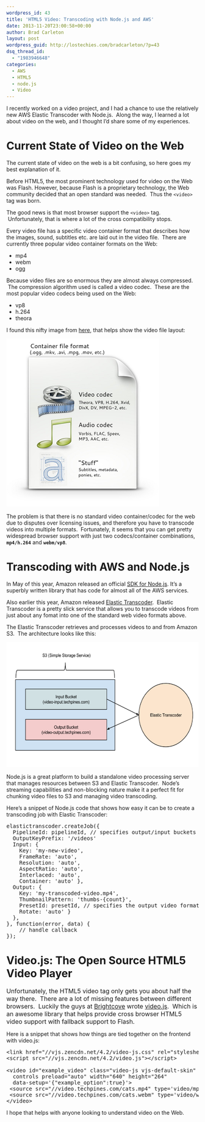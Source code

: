 ```yaml
---
wordpress_id: 43
title: 'HTML5 Video: Transcoding with Node.js and AWS'
date: 2013-11-20T23:00:58+00:00
author: Brad Carleton
layout: post
wordpress_guid: http://lostechies.com/bradcarleton/?p=43
dsq_thread_id:
  - "1983946648"
categories:
  - AWS
  - HTML5
  - node.js
  - Video
---
```

<p dir="ltr">
  I recently worked on a video project, and I had a chance to use the relatively new AWS Elastic Transcoder with Node.js.  Along the way, I learned a lot about video on the web, and I thought I&#8217;d share some of my experiences.
</p>

<h1 dir="ltr">
  Current State of Video on the Web
</h1>

<p dir="ltr">
  The current state of video on the web is a bit confusing, so here goes my best explanation of it.
</p>

<p dir="ltr">
  Before HTML5, the most prominent technology used for video on the Web was Flash. However, because Flash is a proprietary technology, the Web community decided that an open standard was needed.  Thus the <code>&lt;video&gt;</code> tag was born.
</p>

<p dir="ltr">
  The good news is that most browser support the <code>&lt;video&gt;</code> tag.  Unfortunately, that is where a lot of the cross compatibility stops.
</p>

<p dir="ltr">
  Every video file has a specific video container format that describes how the images, sound, subtitles etc. are laid out in the video file.  There are currently three popular video container formats on the Web:
</p>

  * mp4
  * webm
  * ogg

Because video files are so enormous they are almost always compressed.  The compression algorithm used is called a video codec.  These are the most popular video codecs being used on the Web:

  * vp8
  * h.264
  * theora

<p dir="ltr">
  I found this nifty image from <a href="http://www.pitivi.org/manual/codecscontainers.html" target="_blank">here</a>, that helps show the video file layout:
</p>

<p dir="ltr">
  <a href="/content/bradcarleton/uploads/2013/11/codecscontainers.png"><img class="alignnone size-full wp-image-53" title="Video Codecs Containers" src="/content/bradcarleton/uploads/2013/11/codecscontainers.png" alt="" width="400" height="440" /></a>
</p>

<p dir="ltr">
  The problem is that there is no standard video container/codec for the web due to disputes over licensing issues, and therefore you have to transcode videos into multiple formats.  Fortunately, it seems that you can get pretty widespread browser support with just two codecs/container combinations, <strong><code>mp4/h.264</code></strong> and <strong><code>webm/vp8</code></strong>.
</p>

<h1 dir="ltr">
  Transcoding with AWS and Node.js
</h1>

In May of this year, Amazon released an official <a title="AWS SDK for Node.js" href="http://docs.aws.amazon.com/AWSJavaScriptSDK/guide/" target="_blank">SDK for Node.js</a>. It&#8217;s a superbly written library that has code for almost all of the AWS services.

Also earlier this year, Amazon released <a title="AWS Elastic Transcoder" href="http://aws.amazon.com/elastictranscoder/" target="_blank">Elastic Transcoder</a>.  Elastic Transcoder is a pretty slick service that allows you to transcode videos from just about any fomat into one of the standard web video formats above.

The Elastic Transcoder retrieves and processes videos to and from Amazon S3.  The architecture looks like this:

[<img class="alignnone size-full wp-image-54" title="AWS S3 Elastic Transcoder" src="/content/bradcarleton/uploads/2013/11/aws-arch.png" alt="" width="580" height="327" />](/content/bradcarleton/uploads/2013/11/aws-arch.png)

Node.js is a great platform to build a standalone video processing server that manages resources between S3 and Elastic Transcoder.  Node&#8217;s streaming capabilities and non-blocking nature make it a perfect fit for chunking video files to S3 and managing video transcoding.

Here&#8217;s a snippet of Node.js code that shows how easy it can be to create a transcoding job with Elastic Transcoder:

<pre name="code" class="javascript">elastictranscoder.createJob({ 
  PipelineId: pipelineId, // specifies output/input buckets in S3 
  OutputKeyPrefix: '/videos' 
  Input: { 
    Key: 'my-new-video', 
    FrameRate: 'auto', 
    Resolution: 'auto', 
    AspectRatio: 'auto', 
    Interlaced: 'auto', 
    Container: 'auto' }, 
  Output: { 
    Key: 'my-transcoded-video.mp4', 
    ThumbnailPattern: 'thumbs-{count}', 
    PresetId: presetId, // specifies the output video format
    Rotate: 'auto' } 
  }, 
}, function(error, data) { 
    // handle callback 
});</pre>

# Video.js: The Open Source HTML5 Video Player

<p dir="ltr">
  <span style="font-size: 16px;">Unfortunately, the HTML5 video tag only gets you about half the way there.  There are a lot of missing features between different browsers.  Luckily the guys at <a title="Bright Cove" href="http://www.brightcove.com/en/" target="_blank">Brightcove</a> wrote <a href="http://www.videojs.com/" target="_blank">video.js</a>.  Which is an awesome library that helps provide cross browser HTML5 video support with fallback support to Flash.</span>
</p>

<p dir="ltr">
  Here is a snippet that shows how things are tied together on the frontend with video.js:
</p>

<pre name="code" class="html">&lt;link href="//vjs.zencdn.net/4.2/video-js.css" rel="stylesheet"&gt;
&lt;script src="//vjs.zencdn.net/4.2/video.js"&gt;&lt;/script&gt;

&lt;video id="example_video" class="video-js vjs-default-skin"
  controls preload="auto" width="640" height="264"
  data-setup='{"example_option":true}'&gt;
 &lt;source src="//video.techpines.com/cats.mp4" type='video/mp4' /&gt;
 &lt;source src="//video.techpines.com/cats.webm" type='video/webm' /&gt;
&lt;/video&gt;</pre>

<p class="html">
  I hope that helps with anyone looking to understand video on the Web.
</p>